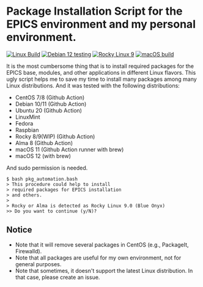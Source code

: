# Package Installation Script for the EPICS environment and my personal environment.
[![Linux Build](https://github.com/jeonghanlee/pkg_automation/actions/workflows/linux.yml/badge.svg)](https://github.com/jeonghanlee/pkg_automation/actions/workflows/linux.yml)
[![Debian 12 testing](https://github.com/jeonghanlee/pkg_automation/actions/workflows/debian12.yml/badge.svg)](https://github.com/jeonghanlee/pkg_automation/actions/workflows/debian12.yml)
[![Rocky Linux 9](https://github.com/jeonghanlee/pkg_automation/actions/workflows/rocky9.yml/badge.svg)](https://github.com/jeonghanlee/pkg_automation/actions/workflows/rocky9.yml)
[![macOS build](https://github.com/jeonghanlee/pkg_automation/actions/workflows/macos.yml/badge.svg)](https://github.com/jeonghanlee/pkg_automation/actions/workflows/macos.yml)

It is the most cumbersome thing that is to install required packages for the EPICS base, modules, and other applications in different Linux flavors. This ugly script helps me to save my time to install many packages among many Linux distributions.
And it was tested with the following distributions:

* CentOS 7/8 (Github Action)
* Debian 10/11 (Github Action)
* Ubuntu 20 (Github Action)
* LinuxMint
* Fedora
* Raspbian
* Rocky 8/9(WIP) (Github Action)
* Alma 8 (Github Action)
* macOS 11 (Github Action runner with brew)
* macOS 12 (with brew)

And sudo permission is needed. 

```
$ bash pkg_automation.bash 
> This procedure could help to install
> required packages for EPICS installation
> and others.
>
> Rocky or Alma is detected as Rocky Linux 9.0 (Blue Onyx)
>> Do you want to continue (y/N)?
```
## Notice
* Note that it will remove several packages in CentOS (e.g., PackageIt, Firewalld). 
* Note that all packages are useful for my own environment, not for general purposes.
* Note that sometimes, it doesn't support the latest Linux distribution. In that case, please create an issue. 
